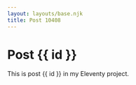 ```yaml
---
layout: layouts/base.njk
title: Post 10408
---
```


# Post {{ id }}

This is post {{ id }} in my Eleventy project.
